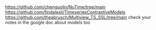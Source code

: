 https://github.com/chenguolin/NuTime/tree/main
https://github.com/findalexli/TimeseriesContrastiveModels
https://github.com/theabrusch/Multiview_TS_SSL/tree/main
check your notes in the google doc about models too

